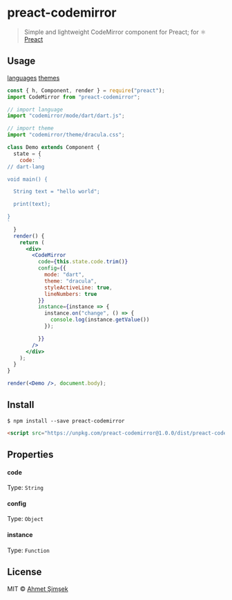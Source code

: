 # preact-codemirror

> Simple and lightweight CodeMirror component for Preact; for :atom_symbol: [Preact](https://github.com/developit/preact)

## Usage

[languages](https://github.com/codemirror/CodeMirror/tree/master/mode)
[themes](https://github.com/codemirror/CodeMirror/tree/master/theme)

```jsx
const { h, Component, render } = require("preact");
import CodeMirror from "preact-codemirror";

// import language
import "codemirror/mode/dart/dart.js";

// import theme
import "codemirror/theme/dracula.css";

class Demo extends Component {
  state = {
    code: `
// dart-lang

void main() {

  String text = "hello world";

  print(text);

}
`
  }
  render() {
    return (
      <div>
        <CodeMirror
          code={this.state.code.trim()}
          config={{
            mode: "dart",
            theme: "dracula",
            styleActiveLine: true,
            lineNumbers: true
          }}
          instance={instance => {
            instance.on("change", () => {
              console.log(instance.getValue())
            });

          }}
        />
      </div>
    );
  }
}

render(<Demo />, document.body);
```

## Install

```
$ npm install --save preact-codemirror
```

```html
<script src="https://unpkg.com/preact-codemirror@1.0.0/dist/preact-codemirror.min.js"></script>
```

## Properties

#### code
Type: `String`

#### config
Type: `Object`

#### instance
Type: `Function`

## License

MIT © [Ahmet Şimşek](https://github.com/indatawetrust)

